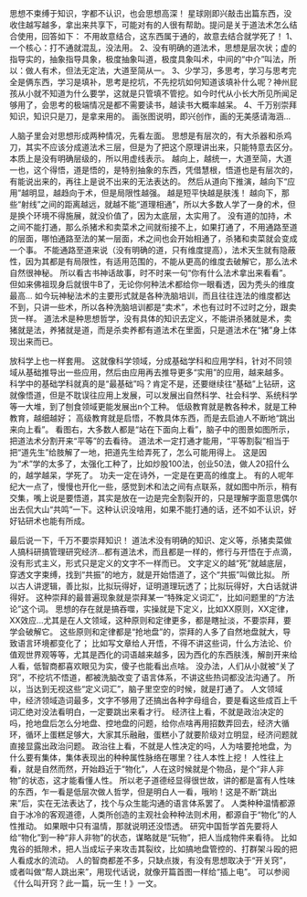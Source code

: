 思想不束缚于知识，字都不认识，也会思想高深！
星球刚即兴敲击出篇东西，没收住越写越多，拿出来共享下，可能对有的人很有帮助。提问是关于道法术怎么结合使用，回答如下： 不用故意结合，这东西属于通的，故意去结合就学死了！ 1、一个核心：打不通就混乱，没法用。
2、没有明确的道法术，思想是层次状；虚的指导实的，抽象指导具象，极度抽象叫道，极度具象叫术，中间的“中介”叫法，所以：做人有术，但法无定法，大道至简从一。
3、少学习，多思考，学习与思考完全是俩东西，学习是填补，思考是挖坑，不先挖坑如何知道该填补什么呢？神州屁孩从小就不知道为什么要学，这就是只管填不管挖。如今时代从小长大所见所闻足够用了，会思考的极端情况是都不需要读书，越读书大概率越呆。
4、千万别崇拜知识，知识只是刀，是拿来用的。 
画张图说明，即兴创作，画的无美感请海涵...


人脑子里会对思想形成两种情况，先看左面。
思想是有层次的，有大杀器和杀鸡刀，其实不应该分成道法术三层，但是为了把这个原理讲出来，只能特意去区分。本质上是没有明确层级的，所以用虚线表示。
越向上，越统一，大道至简，大道一也，这个得悟，道是悟的，是特别抽象的东西，凭借慧根，悟道也是有层次的，有能说出来的，再往上是说不出来的无法表达的。
然后从道向下推演，越向下“应用”越明显，越趋向于术，但是局限性越强。
越是短平快越是肤浅！
越向下，那些“射线”之间的距离越远，就越不能“道理相通”，所以大多数人学了一身的术，但是换个环境不得施展，就没价值了，因为太底层，太实用了。
没有道的加持，术之间不能打通，那么杀猪术和卖菜术之间就衔接不上，如果打通了，不用通路至道的层面，哪怕通路至法的某一层面，术之间也会开始相通了，杀猪和卖菜就会变成一个事。 不能通路至道来说（没有明确的道，只有维度提高），法术天生就有隐蔽性，因为其都是有局限性，有适用范围的，不能从更高的维度去破解它，那么法术自然很神秘。
所以看古书神话故事，时不时来一句“你有什么法术拿出来看看”。但如来佛祖现身后就很牛B了，无论你何种法术都给你一眼看透，因为秃头的维度最高...
如今玩神秘法术的主要形式就是各种洗脑培训，而且往往连法的维度都达不到，只讲一些术，所以各种洗脑培训都是“卖术”，术也有过时不过时之分，跟卖货一样。 
道法术是种思想哲学，没有具体的知识去定义，不能讲杀猪就是术，卖猪就是法，养猪就是道，而是杀卖养都有道法术在里面，只是道法术在“猪”身上体现出来而已。

放科学上也一样套用。
这就像科学领域，分成基础学科和应用学科，针对不同领域从基础推导出一些应用，然后由应用再去推导更多“实用”的应用，越来越多。
科学中的基础学科就真的是“最基础”吗？肯定不是，还要继续往“基础”上钻研，这就像悟道，但是不耽误往应用上发展，可以发展出自然科学、社会科学、系统科学等一大堆，到了刨食领域更能发展出n个工种。
低级教育就是教各种术，就是工种教育，越细越好；
高级教育就是启悟，不教具体东西，而是去启迪人不断地“跳出来向上看”。 看图右，大多数人都是“站在下面向上看”，脑子中的图景如图所示，把道法术分割开来“平等”的去看待。
道法术一定打通才能用，“平等割裂”相当于把“道先生”给肢解了一地，把道先生给弄死了，怎么可能用得上。
这是因为“术”学的太多了，太强化工种了，比如炒股100法，创业50法，做人20招什么的，越学越呆，学死了。
功夫一定在诗外，一定是在更高的维度上。
有的人呢年纪大一点了，慢慢也开化一些，感觉到术和法之间有点联系，就如图中所示，稍有交集，嘴上说是要悟道，其实是放在一边是完全割裂开的，只是理解字面意思偶尔出去侃大山“共鸣”一下。这种认识没啥用，如果不能打通的话，还不如不认识，好好钻研术也能有所成。 


最后说一下，千万不要崇拜知识！
道法术没有明确的知识、定义等，杀猪卖菜做人搞科研搞管理研究经济...都有道法术，而且都是一样的，修行与开悟在于点滴，没有形式主义，形式只是定义的文字不一样而已。
文字定义的越“死”就越底层，穿透文字束缚，找到“共振”的地方，就是开始悟道了，这个“共振”叫做比拟。
所以古人讲逻辑，善比拟，比拟玩得好，证明道理玩透了；比拟玩得好，大白话就讲得好。 这种崇拜的最普遍现象就是崇拜某一“特殊定义词汇”，比如问题里的“方法论”这个词。
思想的存在就是搞吞噬，实操就是下定义，比如XX原则，XX定律，XX效应...尤其是在人文领域，这种原则和定律更多，都是瞎扯淡，不要崇拜，要学会破解它。
这些原则和定律都是“抢地盘”的，崇拜的人多了自然地盘就大，导致语言环境都变化了；
比如写文章给人开悟，不得不讲这些词，什么方法论、价值观世界观等等，尤其是西化的词语越来越多，因为西化的东西肤浅，解剖开来给人看，低智商都喜欢眼见为实，傻子也能看出点啥。
没办法，人们从小就被“关了窍”，不挖坑不悟道，都被洗脑改变了语言体系，不讲这些热词都没法沟通了。 所以，当达到无视这些“定义词汇”，脑子里空空的时候，就是打通了。
人文领域中，经济领域造词最多，文字不够用了还搞出各种字母组合，要是看这些成百上千词汇绝对没法看明白，一定要跳出来看才行。 经济往上看，不就是政治决定的吗，抢地盘后怎么分地盘、控地盘的问题，给你点啥再用招数弄回去，经济大循环，循环上蛋糕足够大，大家其乐融融，蛋糕小了就要阶级对立明显，经济问题就直接显露出政治问题。
政治往上看，不就是人性决定的吗，人为啥要抢地盘，为什么要有集体，集体表现出的种种属性脉络在哪里？往人本性上挖！
人性往上看，就是自然而然，开始趋近于“物化”，人在这时候就是个物品，是个“非人非物”的状态，这才能看懂人性。
所以老子道德经显得很世故，讲的都是富有人性味的东西，乍一看是低层次做人哲学，但是明白人一看，哦哟！这是不断“跳出来”后，实在无法表达了，找个与众生能沟通的语言体系罢了。 人类种种温情都源自于冰冷的客观道德，人类所创造的主观社会种种法则术用，都源自于“物化”的人性推动。
如果眼中只有温情，那就说明还没悟透。 研究中国哲学首先要将人给“物化”到一种“非人非物”的状态，谋略就是“玩物”，把人当成物件来看待。
比如鬼谷的抵隙术，把人当成坛子来攻击其裂纹，比如搞地盘管控的、打群架斗殴的把人看成水的流动。 人的智商都差不多，只缺点拨，有没有思想取决于“开关窍”，或者叫做“帮人跳出来”，用现代话说，就像开篇首图一样给“插上电”。
可以参阅《什么叫开窍？此一篇，玩一生！》一文。

